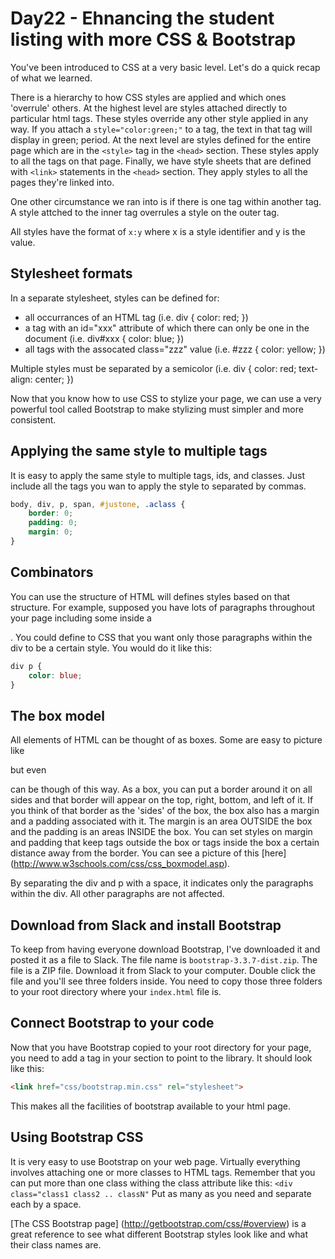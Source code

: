 # Day22 - Ehnancing the student listing with more CSS & Bootstrap
You've been introduced to CSS at a very basic level. Let's do a quick recap of what we learned.

There is a hierarchy to how CSS styles are applied and which ones 'overrule' others. At the highest level are styles attached directly to particular html tags. These styles override any other style applied in any way. If you attach a `style="color:green;"` to a tag, the text in that tag will display in green; period. At the next level are styles defined for the entire page which are in the `<style>` tag in the `<head>` section. These styles apply to all the tags on that page. Finally, we have style sheets that are defined with `<link>` statements in the `<head>` section. They apply styles to all the pages they're linked into.

One other circumstance we ran into is if there is one tag within another tag. A style attched to the inner tag overrules a style on the outer tag.

All styles have the format of `x:y` where x is a style identifier and y is the value.

## Stylesheet formats

In a separate stylesheet, styles can be defined for:
- all occurrances of an HTML tag (i.e. div { color: red; })
- a tag with an id="xxx" attribute of which there can only be one in the document (i.e. div#xxx { color: blue; })
- all tags with the assocated class="zzz" value (i.e. #zzz { color: yellow; })

Multiple styles must be separated by a semicolor (i.e. div { color: red; text-align: center; })

Now that you know how to use CSS to stylize your page, we can use a very powerful tool called Bootstrap to make stylizing must simpler and more consistent.

## Applying the same style to multiple tags
It is easy to apply the same style to multiple tags, ids, and classes. Just include all the tags you wan to apply the style to separated by commas.

```css
body, div, p, span, #justone, .aclass {
	border: 0;
	padding: 0;
	margin: 0;
}
```

## Combinators
You can use the structure of HTML will defines styles based on that structure. For example, supposed you have lots of paragraphs throughout your page including some inside a <div>. You could define to CSS that you want only those paragraphs within the div to be a certain style. You would do it like this:

```css
div p { 
	color: blue; 
}
```

## The box model
All elements of HTML can be thought of as boxes. Some are easy to picture like <div> but even <p> can be though of this way. As a box, you can put a border around it on all sides and that border will appear on the top, right, bottom, and left of it. If you think of that border as the 'sides' of the box, the box also has a margin and a padding associated with it. The margin is an area OUTSIDE the box and the padding is an areas INSIDE the box. You can set styles on margin and padding that keep tags outside the box or tags inside the box a certain distance away from the border. You can see a picture of this [here] (http://www.w3schools.com/css/css_boxmodel.asp).

By separating the div and p with a space, it indicates only the paragraphs within the div. All other paragraphs are not affected.

## Download from Slack and install Bootstrap
To keep from having everyone download Bootstrap, I've downloaded it and posted it as a file to Slack. The file name is `bootstrap-3.3.7-dist.zip`. The file is a ZIP file. Download it from Slack to your computer. Double click the file and you'll see three folders inside. You need to copy those three folders to your root directory where your `index.html` file is.

## Connect Bootstrap to your code
Now that you have Bootstrap copied to your root directory for your page, you need to add a <link> tag in your <head> section to point to the library. It should look like this:

```html
<link href="css/bootstrap.min.css" rel="stylesheet">
```

This makes all the facilities of bootstrap available to your html page.

## Using Bootstrap CSS
It is very easy to use Bootstrap on your web page. Virtually everything involves attaching one or more classes to HTML tags. Remember that you can put more than one class withing the class attribute like this: `<div class="class1 class2 .. classN"` Put as many as you need and separate each by a space.

[The CSS Bootstrap page] (http://getbootstrap.com/css/#overview) is a great reference to see what different Bootstrap styles look like and what their class names are.